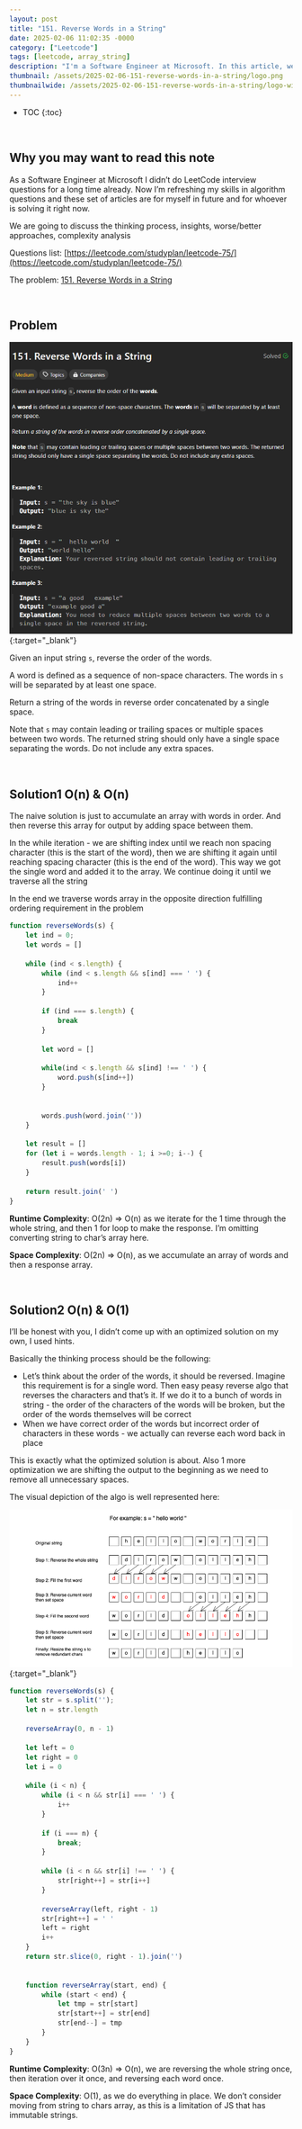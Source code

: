 ```yaml
---
layout: post
title: "151. Reverse Words in a String"
date: 2025-02-06 11:02:35 -0000
category: ["Leetcode"]
tags: [leetcode, array_string]
description: "I'm a Software Engineer at Microsoft. In this article, we will review, solve, and analyze LeetCode questions. Today, we are tackling an medium problem called '151. Reverse Words in a String'. We will solve it with brute force O(n) and O(n), then with optimized O(n) and O(1). We will also analyze their time and space complexity."
thumbnail: /assets/2025-02-06-151-reverse-words-in-a-string/logo.png
thumbnailwide: /assets/2025-02-06-151-reverse-words-in-a-string/logo-wide.png
---
```


* TOC
{:toc}



<br>

## **Why you may want to read this note**

As a Software Engineer at Microsoft I didn’t do LeetCode interview questions for a long time already. Now I’m refreshing my skills in algorithm questions and these set of articles are for myself in future and for whoever is solving it right now. 
 
We are going to discuss the thinking process, insights, worse/better approaches, complexity analysis 


Questions list: [https://leetcode.com/studyplan/leetcode-75/](https://leetcode.com/studyplan/leetcode-75/)

The problem:  [151. Reverse Words in a String](https://leetcode.com/problems/reverse-words-in-a-string/?envType=study-plan-v2&envId=leetcode-75 )



<br>

## **Problem**


[![alt_text](/assets/2025-02-06-151-reverse-words-in-a-string/image1.png "image_tooltip")](/assets/2025-02-06-151-reverse-words-in-a-string/image1.png "image_tooltip"){:target="_blank"}


Given an input string `s`, reverse the order of the words.

A word is defined as a sequence of non-space characters. The words in `s` will be separated by at least one space.

Return a string of the words in reverse order concatenated by a single space.

Note that `s` may contain leading or trailing spaces or multiple spaces between two words. The returned string should only have a single space separating the words. Do not include any extra spaces.



<br>

## **Solution1 O(n) & O(n)**

The naive solution is just to accumulate an array with words in order. And then reverse this array for output by adding space between them.

In the while iteration - we are shifting index until we reach non spacing character (this is the start of the word), then we are shifting it again until reaching spacing character (this is the end of the word). This way we got the single word and added it to the array. We continue doing it until we traverse all the string

In the end we traverse words array in the opposite direction fulfilling ordering requirement in the problem

```js
function reverseWords(s) {
    let ind = 0;
    let words = []

    while (ind < s.length) {
        while (ind < s.length && s[ind] === ' ') {
            ind++
        }

        if (ind === s.length) {
            break
        }

        let word = []

        while(ind < s.length && s[ind] !== ' ') {
            word.push(s[ind++])
        }


        words.push(word.join(''))
    }

    let result = []
    for (let i = words.length - 1; i >=0; i--) {
        result.push(words[i])
    }

    return result.join(' ')
}
```

**Runtime Complexity**: O(2n) => O(n) as we iterate for the 1 time through the whole string, and then 1 for loop to make the response. I’m omitting converting string to char’s array here.

**Space Complexity**: O(2n) => O(n), as we accumulate an array of words and then a response array.



<br>

## **Solution2 O(n) & O(1)**

I’ll be honest with you, I didn’t come up with an optimized solution on my own, I used hints.

Basically the thinking process should be the following:



* Let’s think about the order of the words, it should be reversed. Imagine this requirement is for a single word. Then easy peasy reverse algo that reverses the characters and that’s it. If we do it to a bunch of words in string - the order of the characters of the words will be broken, but the order of the words themselves will be correct
* When we have correct order of the words but incorrect order of characters in these words - we actually can reverse each word back in place

This is exactly what the optimized solution is about. Also 1 more optimization we are shifting the output to the beginning as we need to remove all unnecessary spaces.

The visual depiction of the algo is well represented here:


[![alt_text](/assets/2025-02-06-151-reverse-words-in-a-string/image2.png "image_tooltip")](/assets/2025-02-06-151-reverse-words-in-a-string/image2.png "image_tooltip"){:target="_blank"}


```js
function reverseWords(s) {
    let str = s.split('');
    let n = str.length

    reverseArray(0, n - 1)

    let left = 0
    let right = 0
    let i = 0

    while (i < n) {
        while (i < n && str[i] === ' ') {
            i++
        }

        if (i === n) {
            break;
        }

        while (i < n && str[i] !== ' ') {
            str[right++] = str[i++]
        }

        reverseArray(left, right - 1)
        str[right++] = ' '
        left = right
        i++
    }
    return str.slice(0, right - 1).join('')


    function reverseArray(start, end) {
        while (start < end) {
            let tmp = str[start]
            str[start++] = str[end]
            str[end--] = tmp
        }
    }
}
```

**Runtime Complexity**: O(3n) => O(n), we are reversing the whole string once, then iteration over it once, and reversing each word once.

**Space Complexity**: O(1), as we do everything in place. We don’t consider moving from string to chars array, as this is a limitation of JS that has immutable strings.
